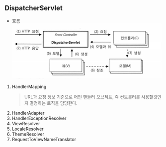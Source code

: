 DispatcherServlet
-----------------
* 흐름
![](흐름.PNG)

1. HandlerMapping
    > URL과 요청 정보 기준으로 어떤 핸들러 오브젝트, 즉 컨트롤러를 사용할것인지  결정하는 로직을 담당한다.
2. HandlerAdapter
3. HandlerExceptionResolver
4. ViewResolver
5. LocaleResolver
6. ThemeResolver
7. RequestToViewNameTranslator
